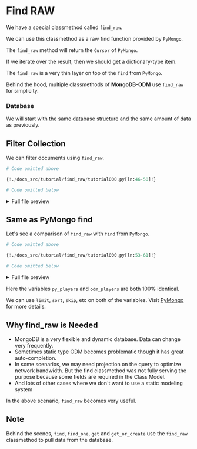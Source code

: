 # Find RAW

We have a special classmethod called `find_raw`.

We can use this classmethod as a raw find function provided by `PyMongo`.

The `find_raw` method will return the `Cursor` of `PyMongo`.

If we iterate over the result, then we should get a dictionary-type item.

The `find_raw` is a very thin layer on top of the `find` from `PyMongo`.

Behind the hood, multiple classmethods of **MongoDB-ODM** use `find_raw` for simplicity.

### Database

We will start with the same database structure and the same amount of data as previously.

## Filter Collection

We can filter documents using `find_raw`.

```python
# Code omitted above

{!./docs_src/tutorial/find_raw/tutorial000.py[ln:46-50]!}

# Code omitted below
```

<details>
<summary>Full file preview</summary>
```Python
{!./docs_src/tutorial/find_raw/tutorial000.py!}
```
</details>

## Same as PyMongo find

Let's see a comparison of `find_raw` with `find` from `PyMongo`.

```python
# Code omitted above

{!./docs_src/tutorial/find_raw/tutorial000.py[ln:53-61]!}

# Code omitted below
```

<details>
<summary>Full file preview</summary>
```Python
{!./docs_src/tutorial/find_raw/tutorial000.py!}
```
</details>

Here the variables `py_players` and `odm_players` are both 100% identical.

We can use `limit`, `sort`, `skip`, etc on both of the variables. Visit <a class="external-link" target="_blank" href="https://pymongo.readthedocs.io/en/stable/tutorial.html#querying-for-more-than-one-document">PyMongo</a> for more details.

## Why find_raw is Needed

- MongoDB is a very flexible and dynamic database. Data can change very frequently.
- Sometimes static type ODM becomes problematic though it has great auto-completion.
- In some scenarios, we may need projection on the query to optimize network bandwidth. But the find classmethod was not fully serving the purpose because some fields are required in the Class Model.
- And lots of other cases where we don't want to use a static modeling system

In the above scenario, `find_raw` becomes very useful.

## Note

Behind the scenes, `find`, `find_one`, `get` and `get_or_create` use the `find_raw` classmethod to pull data from the database.

